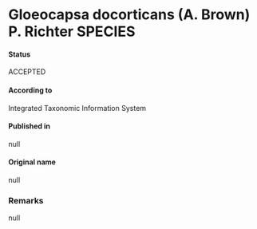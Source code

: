 Gloeocapsa docorticans (A. Brown) P. Richter SPECIES
=======

#### Status
ACCEPTED

#### According to
Integrated Taxonomic Information System

#### Published in
null

#### Original name
null

### Remarks
null